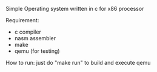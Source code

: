 Simple Operating system written in c for x86 processor

Requirement:
- c compiler
- nasm assembler
- make
- qemu (for testing)

How to run: 
just do "make run" to build and execute qemu  
